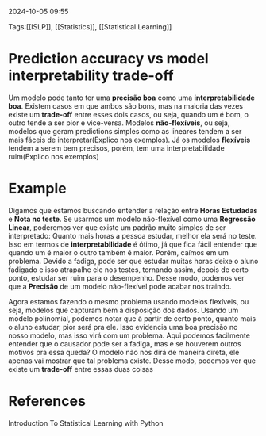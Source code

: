 2024-10-05 09:55

Tags:[[ISLP]], [[Statistics]], [[Statistical Learning]]

# Prediction accuracy vs model interpretability trade-off

Um modelo pode tanto ter uma **precisão boa** como uma **interpretabilidade boa**. Existem casos em que ambos são bons, mas na maioria das vezes existe um **trade-off** entre esses dois casos, ou seja, quando um é bom, o outro tende a ser pior e vice-versa. Modelos **não-flexíveis**, ou seja, modelos que geram predictions simples como as lineares tendem a ser mais fáceis de interpretar(Explico nos exemplos). Já os modelos **flexíveis** tendem a serem bem precisos, porém, tem uma interpretabilidade ruim(Explico nos exemplos) 

# Example

Digamos que estamos buscando entender a relação entre **Horas Estudadas** e **Nota no teste**. Se usarmos um modelo não-flexível como uma **Regressão Linear**, poderemos ver que existe um padrão muito simples de ser interpretado: Quanto mais horas a pessoa estudar, melhor ela será no teste. Isso em termos de **interpretabilidade** é ótimo, já que fica fácil entender que quando um é maior o outro também é maior. Porém, caímos em um problema. Devido a fadiga, pode ser que estudar muitas horas deixe o aluno fadigado e isso atrapalhe ele nos testes, tornando assim, depois de certo ponto, estudar ser ruim para o desempenho. Desse modo, podemos ver que a **Precisão** de um modelo não-flexível pode acabar nos traindo.

Agora estamos fazendo o mesmo problema usando modelos flexíveis, ou seja, modelos que capturam bem a disposição dos dados. Usando um modelo polinomial, podemos notar que à partir de certo ponto, quanto mais o aluno estudar, pior será pra ele. Isso evidencia uma boa precisão no nosso modelo, mas isso virá com um problema. Aqui podemos facilmente entender que o causador pode ser a fadiga, mas e se houverem outros motivos pra essa queda? O modelo não nos dirá de maneira direta, ele apenas vai mostrar que tal problema existe. Desse modo, podemos ver que existe um **trade-off** entre essas duas coisas

# References

Introduction To Statistical Learning with Python